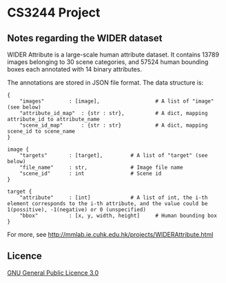 # CS3244 Project

## Notes regarding the WIDER dataset

WIDER Attribute is a large-scale human attribute dataset. It contains 13789 images belonging to 30 scene categories, and 57524 human bounding boxes each annotated with 14 binary attributes.

The annotations are stored in JSON file format. The data structure is:

```
{
	"images"		: [image],					# A list of "image" (see below)
	"attribute_id_map"	: {str : str},			# A dict, mapping attribute_id to attribute_name
	"scene_id_map"		: {str : str}			# A dict, mapping scene_id to scene_name
}

image {
	"targets"		: [target],			# A list of "target" (see below)
	"file_name"		: str,				# Image file name
	"scene_id"		: int				# Scene id
}

target {
	"attribute"		: [int]				# A list of int, the i-th element corresponds to the i-th attribute, and the value could be 1(possitive), -1(negative) or 0 (unspecified)
	"bbox"			: [x, y, width, height] 	# Human bounding box
}
```

For more, see http://mmlab.ie.cuhk.edu.hk/projects/WIDERAttribute.html

## Licence

[GNU General Public Licence 3.0](LICENSE)